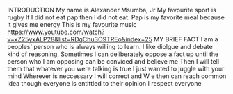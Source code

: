 INTRODUCTION
My name is Alexander Msumba, Jr
My favourite sport is rugby
If I  did not eat pap then I did not eat. Pap is my favorite meal because it gives me energy
This is my favourite music https://www.youtube.com/watch?v=xZ25yxALP28&list=RDqChu3O9TREo&index=25
MY BRIEF FACT 
I am a peoples' person who is always willing to learn. I like diolgue and debate kind of reasoning, 
Sometimes I can deliberately oppose a fact up until the person who I am opposing can be conviced and believe me
Then I will tell them that whatever you were talking is true I just wanted to juggle with your mind
Wherever is neccessary I will correct and W e then can reach common idea though everyone is entittled to their opinion
I respect everyone